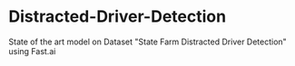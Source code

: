 # Distracted-Driver-Detection
State of the art model on Dataset "State Farm Distracted Driver Detection" using Fast.ai
